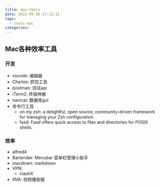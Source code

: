 ```yaml
---
title: mac-tools
date: 2022-05-26 17:21:11
tags:
  - tools mac
categories:
---
```


## Mac各种效率工具

<!--more-->

### 开发

- vscode: 编辑器
- Charles: 抓包工具
- postman: 测试api
- iTerm2: 终端神器
- navicat: 数据库gui
- 命令行工具
  - on my zsh: a delightful, open source, community-driven framework for managing your Zsh configuration
  - fasd: Fasd offers quick access to files and directories for POSIX shells.

### 效率

- alfred4 
- Bartender: Menubar 菜单栏管理小助手
- macdown: markdown
- VPN:
  - clashX
- IINA: 视频播放器

 
